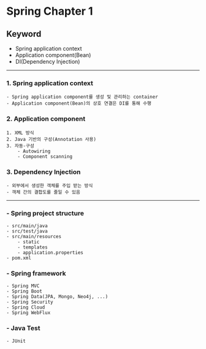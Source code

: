 # Spring Chapter 1

## Keyword
- Spring application context
- Application component(Bean)
- DI(Dependency Injection)

---

### 1. Spring application context
    - Spring application component를 생성 및 관리하는 container
    - Application component(Bean)의 상호 연결은 DI를 통해 수행

### 2. Application component
    1. XML 방식
    2. Java 기반의 구성(Annotation 사용)
    3. 자동-구성
        - Autowiring
        - Component scanning
    
### 3. Dependency Injection
    - 외부에서 생성한 객체를 주입 받는 방식
    - 객체 간의 결합도를 줄일 수 있음

---

### - Spring project structure
    - src/main/java
    - src/test/java
    - src/main/resources
        - static
        - templates
        - application.properties
    - pom.xml

### - Spring framework
    - Spring MVC
    - Spring Boot
    - Spring Data(JPA, Mongo, Neo4j, ...)
    - Spring Security
    - Spring Cloud
    - Spring WebFlux

### - Java Test
    - JUnit
